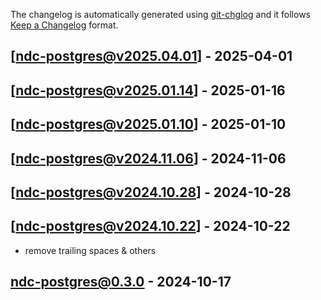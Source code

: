 The changelog is automatically generated using [git-chglog](https://github.com/git-chglog/git-chglog) and it follows [Keep a Changelog](https://keepachangelog.com) format.


<a name="ndc-postgres@v2025.04.01"></a>
## [ndc-postgres@v2025.04.01] - 2025-04-01

<a name="ndc-postgres@v2025.01.14"></a>
## [ndc-postgres@v2025.01.14] - 2025-01-16

<a name="ndc-postgres@v2025.01.10"></a>
## [ndc-postgres@v2025.01.10] - 2025-01-10

<a name="ndc-postgres@v2024.11.06"></a>
## [ndc-postgres@v2024.11.06] - 2024-11-06

<a name="ndc-postgres@v2024.10.28"></a>
## [ndc-postgres@v2024.10.28] - 2024-10-28

<a name="ndc-postgres@v2024.10.22"></a>
## [ndc-postgres@v2024.10.22] - 2024-10-22
- remove trailing spaces & others

<a name="ndc-postgres@0.3.0"></a>
## ndc-postgres@0.3.0 - 2024-10-17

